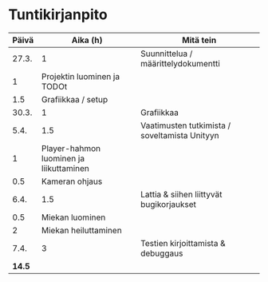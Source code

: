 # Tuntikirjanpito

Päivä | Aika (h) | Mitä tein
------|----------|----------
27.3.|1|Suunnittelua / määrittelydokumentti
|1|Projektin luominen ja TODOt
|1.5|Grafiikkaa / setup
30.3.|1|Grafiikkaa
5.4.|1.5|Vaatimusten tutkimista / soveltamista Unityyn
|1|Player-hahmon luominen ja liikuttaminen
|0.5|Kameran ohjaus
6.4.|1.5|Lattia & siihen liittyvät bugikorjaukset
|0.5|Miekan luominen
|2|Miekan heiluttaminen
7.4.|3|Testien kirjoittamista & debuggaus
|**14.5**|
